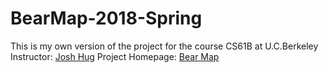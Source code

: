 # BearMap-2018-Spring
   This is my own version of the project for the course CS61B at U.C.Berkeley
   Instructor: [Josh Hug](https://www2.eecs.berkeley.edu/Faculty/Homepages/joshhug.html)
   Project Homepage: [Bear Map](https://sp18.datastructur.es/materials/proj/proj3/proj3#turn-by-turn-navigation)
